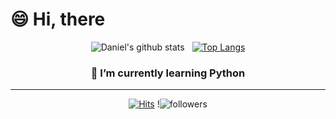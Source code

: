 <div align=left><h1>😄 Hi, there </h1></div>

<div align=center>

![Daniel's github stats](https://github-readme-stats.vercel.app/api?username=Danielkim3&show_icons=true&theme=radical) &nbsp;
[![Top Langs](https://github-readme-stats.vercel.app/api/top-langs/?username=Danielkim3&layout=compact&theme=dracula)](https://github.com/metleeha)
  
### 🌱 I’m currently learning Python

 ---
[![Hits](https://hits.seeyoufarm.com/api/count/incr/badge.svg?url=https%3A%2F%2Fgithub.com%2Fdanielkim3%2Fhit-counter&count_bg=%2379C83D&title_bg=%23C72FE7&icon=&icon_color=%23E7E7E7&title=hits&edge_flat=false)](https://hits.seeyoufarm.com)
!![followers](https://img.shields.io/github/followers/danielkim3?style=social)


  

</div>


<!--
**DanielKim3/Danielkim3** is a ✨ _special_ ✨ repository because its `README.md` (this file) appears on your GitHub profile.

Here are some ideas to get you started:
- 🔭 I’m currently working on Samsung Electronics as a member of IBM
- 🌱 I’m currently learning Python
  

- 🔭 I’m currently working on ...
- 🌱 I’m currently learning ...
- 👯 I’m looking to collaborate on ...
- 🤔 I’m looking for help with ...
- 💬 Ask me about ...
- 📫 How to reach me: ...
- 😄 Pronouns: ...
- ⚡ Fun fact: ...
-->
